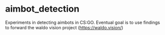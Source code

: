 # aimbot_detection
Experiments in detecting aimbots in CS:GO. Eventual goal is to use findings to forward the waldo vision project (https://waldo.vision/)
